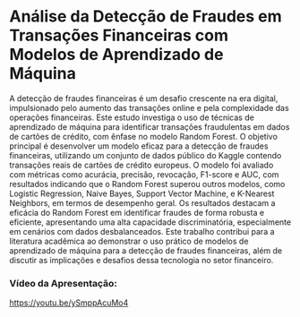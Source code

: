 # Análise da Detecção de Fraudes em Transações Financeiras com Modelos de Aprendizado de Máquina

A detecção de fraudes financeiras é um desafio crescente na era digital, impulsionado pelo aumento das transações online e pela complexidade das operações financeiras. Este estudo investiga o uso de técnicas de aprendizado de máquina para identificar transações fraudulentas em dados de cartões de crédito, com ênfase no modelo Random Forest. O objetivo principal é desenvolver um modelo eficaz para a detecção de fraudes financeiras, utilizando um conjunto de dados público do Kaggle contendo transações reais de cartões de crédito europeus. O modelo foi avaliado com métricas como acurácia, precisão, revocação, F1-score e AUC, com resultados indicando que o Random Forest superou outros modelos, como Logistic Regression, Naive Bayes, Support Vector Machine, e K-Nearest Neighbors, em termos de desempenho geral. Os resultados destacam a eficácia do Random Forest em identificar fraudes de forma robusta e eficiente, apresentando uma alta capacidade discriminatória, especialmente em cenários com dados desbalanceados. Este trabalho contribui para a literatura acadêmica ao demonstrar o uso prático de modelos de aprendizado de máquina para a detecção de fraudes financeiras, além de discutir as implicações e desafios dessa tecnologia no setor financeiro.

### Vídeo da Apresentação:

https://youtu.be/ySmppAcuMo4
